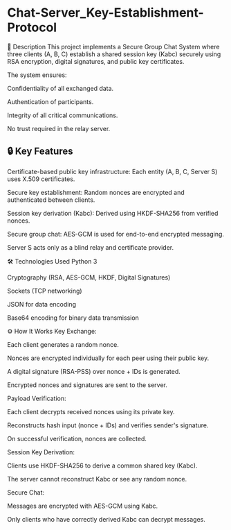 # Chat-Server_Key-Establishment-Protocol
📜 Description
This project implements a Secure Group Chat System where three clients (A, B, C) establish a shared session key (Kabc) securely using RSA encryption, digital signatures, and public key certificates.

The system ensures:

Confidentiality of all exchanged data.

Authentication of participants.

Integrity of all critical communications.

No trust required in the relay server.

## 🔒 Key Features

Certificate-based public key infrastructure: Each entity (A, B, C, Server S) uses X.509 certificates.

Secure key establishment: Random nonces are encrypted and authenticated between clients.

Session key derivation (Kabc): Derived using HKDF-SHA256 from verified nonces.

Secure group chat: AES-GCM is used for end-to-end encrypted messaging.

Server S acts only as a blind relay and certificate provider.

🛠️ Technologies Used
Python 3

Cryptography (RSA, AES-GCM, HKDF, Digital Signatures)

Sockets (TCP networking)

JSON for data encoding

Base64 encoding for binary data transmission

⚙️ How It Works
Key Exchange:

Each client generates a random nonce.

Nonces are encrypted individually for each peer using their public key.

A digital signature (RSA-PSS) over nonce + IDs is generated.

Encrypted nonces and signatures are sent to the server.

Payload Verification:

Each client decrypts received nonces using its private key.

Reconstructs hash input (nonce + IDs) and verifies sender's signature.

On successful verification, nonces are collected.

Session Key Derivation:

Clients use HKDF-SHA256 to derive a common shared key (Kabc).

The server cannot reconstruct Kabc or see any random nonce.

Secure Chat:

Messages are encrypted with AES-GCM using Kabc.

Only clients who have correctly derived Kabc can decrypt messages.
